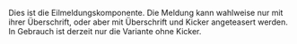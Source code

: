 Dies ist die Eilmeldungskomponente. Die Meldung kann wahlweise nur mit ihrer Überschrift, oder aber mit Überschrift und Kicker angeteasert werden. In Gebrauch ist derzeit nur die Variante ohne Kicker.